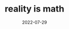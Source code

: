 ---
title: "reality is math"
date: 2022-07-29
related:
  - Mathematical universe hypothesis - Wikipedia
tags:
  - What is Reality
  - Fragment
---